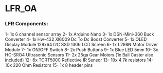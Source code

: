 # LFR_OA
### LFR Components:
1- 1x 6 channel sensor array
2- 1x Arduino Nano
3- 1x DSN-Mini-360 Buck Converter
4- 1x Hw-432 Xl6009 Dc To Dc Boost Converter
5- 1x OLED Display Module 128x64 I2C SSD 1306 LCD Screen
6- 1x L298N Motor Driver Module
7- 1x ON/OFF Switch
8- 2x Push Buttons
9- 1x Blue LED 5mm
10- 3x HC-SRO4 Ultrasonic Sensors
11- 2x 25ga Gear Motors (1x Ball Caster also included)
12- 6x TCRT5000 Reflective IR Sensor
13- 10x 4.7k resistors
14- 10x 220 Ohm Resistors
15- 1x 8 header pins
